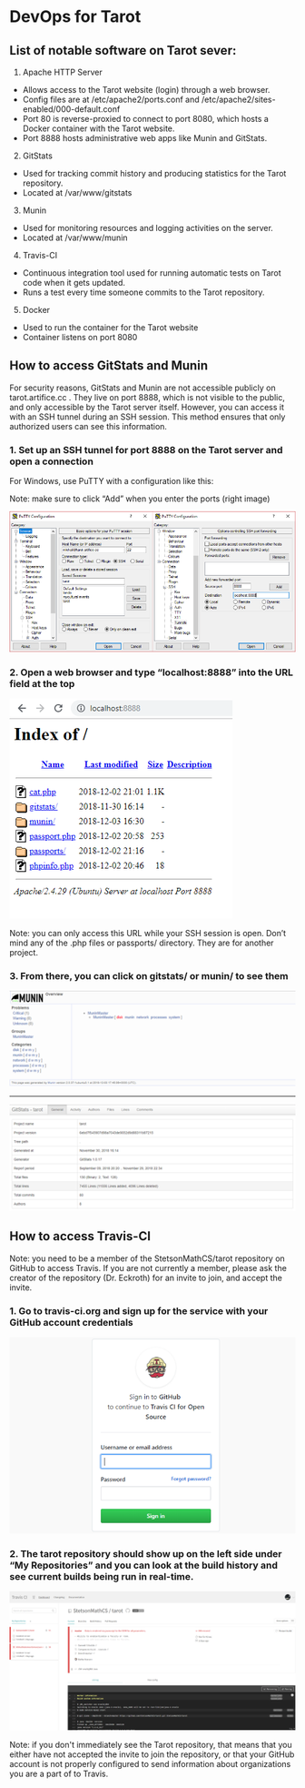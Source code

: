 # DevOps for Tarot
## List of notable software on Tarot sever:
1. Apache HTTP Server
  * Allows access to the Tarot website (login) through a web browser.
  * Config files are at /etc/apache2/ports.conf and /etc/apache2/sites-enabled/000-default.conf
  * Port 80 is reverse-proxied to connect to port 8080, which hosts a Docker container with the Tarot website.
  * Port 8888 hosts administrative web apps like Munin and GitStats.
2. GitStats
  * Used for tracking commit history and producing statistics for the Tarot repository.
  * Located at /var/www/gitstats
3. Munin
  * Used for monitoring resources and logging activities on the server.
  * Located at /var/www/munin
4. Travis-CI
  * Continuous integration tool used for running automatic tests on Tarot code when it gets updated.
  * Runs a test every time someone commits to the Tarot repository.
5. Docker
  * Used to run the container for the Tarot website
  * Container listens on port 8080

## How to access GitStats and Munin
For security reasons, GitStats and Munin are not accessible publicly on tarot.artifice.cc . They live on port 8888, which is not visible to the public, and only accessible by the Tarot server itself. However, you can access it with an SSH tunnel during an SSH session. This method ensures that only authorized users can see this information.

### 1. Set up an SSH tunnel for port 8888 on the Tarot server and open a connection
For Windows, use PuTTY with a configuration like this:

Note: make sure to click “Add” when you enter the ports (right image)

![alt text](https://github.com/StetsonMathCS/tarot/blob/master/docs/img/devops_01.png "PuTTY configuration")
### 2. Open a web browser and type “localhost:8888” into the URL field at the top
![alt text](https://github.com/StetsonMathCS/tarot/blob/master/docs/img/devops_02.png "directory index")

Note: you can only access this URL while your SSH session is open. Don’t mind any of the .php files or passports/ directory. They are for another project.

### 3. From there, you can click on gitstats/ or munin/ to see them
![alt text](https://github.com/StetsonMathCS/tarot/blob/master/docs/img/devops_03.png "Munin")
***
![alt text](https://github.com/StetsonMathCS/tarot/blob/master/docs/img/devops_04.png "GitStats")

## How to access Travis-CI

Note: you need to be a member of the StetsonMathCS/tarot repository on GitHub to access Travis. If you are not currently a member, please ask the creator of the repository (Dr. Eckroth) for an invite to join, and accept the invite.

### 1. Go to travis-ci.org and sign up for the service with your GitHub account credentials

![alt text](https://github.com/StetsonMathCS/tarot/blob/master/docs/img/devops_05.png "GitStats")

### 2. The tarot repository should show up on the left side under “My Repositories” and you can look at the build history and see current builds being run in real-time.

![alt text](https://github.com/StetsonMathCS/tarot/blob/master/docs/img/devops_06.png "GitStats")

Note: if you don't immediately see the Tarot repository, that means that you either have not accepted the invite to join the repository, or that your GitHub account is not properly configured to send information about organizations you are a part of to Travis.
